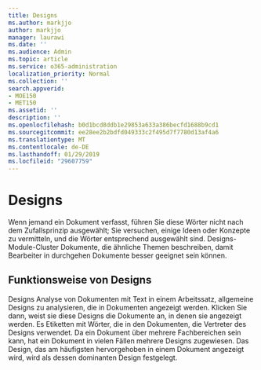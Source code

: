 ```yaml
---
title: Designs
ms.author: markjjo
author: markjjo
manager: laurawi
ms.date: ''
ms.audience: Admin
ms.topic: article
ms.service: o365-administration
localization_priority: Normal
ms.collection: ''
search.appverid:
- MOE150
- MET150
ms.assetid: ''
description: ''
ms.openlocfilehash: b0d1bcd8ddb1e29853a633a386becfd1688b9cd1
ms.sourcegitcommit: ee28ee2b2bdfd049333c2f495d7f7780d13af4a6
ms.translationtype: MT
ms.contentlocale: de-DE
ms.lasthandoff: 01/29/2019
ms.locfileid: "29607759"
---
```

# <a name="themes"></a>Designs
Wenn jemand ein Dokument verfasst, führen Sie diese Wörter nicht nach dem Zufallsprinzip ausgewählt; Sie versuchen, einige Ideen oder Konzepte zu vermitteln, und die Wörter entsprechend ausgewählt sind. Designs-Module-Cluster Dokumente, die ähnliche Themen beschreiben, damit Bearbeiter in durchgehen Dokumente besser geeignet sein können.

## <a name="how-does-themes-work"></a>Funktionsweise von Designs
Designs Analyse von Dokumenten mit Text in einem Arbeitssatz, allgemeine Designs zu analysieren, die in Dokumenten angezeigt werden. Klicken Sie dann, weist sie diese Designs die Dokumente an, in denen sie angezeigt werden. Es Etiketten mit Wörter, die in den Dokumenten, die Vertreter des Designs verwendet. Da ein Dokument über mehrere Fachbereichen sein kann, hat ein Dokument in vielen Fällen mehrere Designs zugewiesen. Das Design, das am häufigsten hervorgehoben in einem Dokument angezeigt wird, wird als dessen dominanten Design festgelegt.